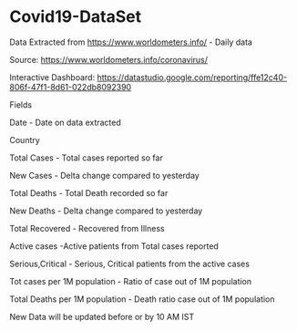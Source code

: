 # Covid19-DataSet
Data Extracted from https://www.worldometers.info/  - Daily data

Source: https://www.worldometers.info/coronavirus/

Interactive Dashboard:
https://datastudio.google.com/reporting/ffe12c40-806f-47f1-8d61-022db8092390

Fields

Date - Date on data extracted

Country 

Total Cases - Total cases reported so far

New Cases - Delta change compared to yesterday

Total Deaths - Total Death recorded so far

New Deaths - Delta change compared to yesterday

Total Recovered - Recovered from Illness 

Active cases -Active patients from Total cases reported

Serious,Critical - Serious, Critical patients from the active cases

Tot cases per 1M population - Ratio of case out of 1M population

Total Deaths per 1M population - Death ratio case out of 1M population

>>>
New Data will be updated before or by 10 AM IST

